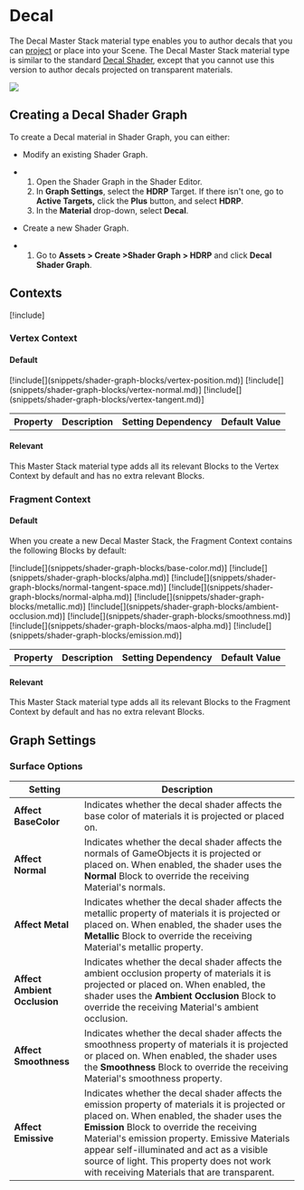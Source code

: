 # Decal

The Decal Master Stack material type enables you to author decals that you can [project](Decal-Projector.md) or place into your Scene. The Decal Master Stack material type is similar to the standard [Decal Shader](Decal-Shader.md), except that you cannot use this version to author decals projected on transparent materials.

 

![](Images/HDRPFeatures-DecalShader.png)

## Creating a Decal Shader Graph

To create a Decal material in Shader Graph, you can either:

- Modify an existing Shader Graph.

- 1. Open the Shader Graph in the Shader Editor.
  2. In **Graph Settings**, select the **HDRP** Target. If there isn't one, go to **Active Targets,** click the **Plus** button, and select **HDRP**.
  3. In the **Material** drop-down, select **Decal**.

- Create a new Shader Graph.

- 1. Go to **Assets > Create >Shader Graph > HDRP** and click **Decal Shader Graph**.

## Contexts

[!include[](snippets/master-stacks-contexts-intro.md)]

### Vertex Context

#### Default

<table>
<tr>
<th>Property</th>
<th>Description</th>
<th>Setting Dependency</th>
<th>Default Value</th>
</tr>
[!include[](snippets/shader-graph-blocks/vertex-position.md)]
[!include[](snippets/shader-graph-blocks/vertex-normal.md)]
[!include[](snippets/shader-graph-blocks/vertex-tangent.md)]
</table>

#### Relevant

This Master Stack material type adds all its relevant Blocks to the Vertex Context by default and has no extra relevant Blocks.

### Fragment Context

#### Default

When you create a new Decal Master Stack, the Fragment Context contains the following Blocks by default:

<table>
<tr>
<th>Property</th>
<th>Description</th>
<th>Setting Dependency</th>
<th>Default Value</th>
</tr>
[!include[](snippets/shader-graph-blocks/base-color.md)]
[!include[](snippets/shader-graph-blocks/alpha.md)]
[!include[](snippets/shader-graph-blocks/normal-tangent-space.md)]
[!include[](snippets/shader-graph-blocks/normal-alpha.md)]
[!include[](snippets/shader-graph-blocks/metallic.md)]
[!include[](snippets/shader-graph-blocks/ambient-occlusion.md)]
[!include[](snippets/shader-graph-blocks/smoothness.md)]
[!include[](snippets/shader-graph-blocks/maos-alpha.md)]
[!include[](snippets/shader-graph-blocks/emission.md)]
</table>

#### Relevant

This Master Stack material type adds all its relevant Blocks to the Fragment Context by default and has no extra relevant Blocks.

## Graph Settings

### Surface Options

| **Setting**                  | **Description**                                              |
| ---------------------------- | ------------------------------------------------------------ |
| **Affect BaseColor**         | Indicates whether the decal shader affects the base color of materials it is projected or placed on. |
| **Affect Normal**            | Indicates whether the decal shader affects the normals of GameObjects it is projected or placed on. When enabled, the shader uses the **Normal** Block to override the receiving Material's normals. |
| **Affect Metal**             | Indicates whether the decal shader affects the metallic property of materials it is projected or placed on. When enabled, the shader uses the **Metallic** Block to override the receiving Material's metallic property. |
| **Affect Ambient Occlusion** | Indicates whether the decal shader affects the ambient occlusion property of materials it is projected or placed on. When enabled, the shader uses the **Ambient Occlusion** Block to override the receiving Material's ambient occlusion. |
| **Affect Smoothness**        | Indicates whether the decal shader affects the smoothness property of materials it is projected or placed on. When enabled, the shader uses the **Smoothness** Block to override the receiving Material's smoothness property. |
| **Affect Emissive**          | Indicates whether the decal shader affects the emission property of materials it is projected or placed on. When enabled, the shader uses the **Emission** Block to override the receiving Material's emission property. Emissive Materials appear self-illuminated and act as a visible source of light. This property does not work with receiving Materials that are transparent. |